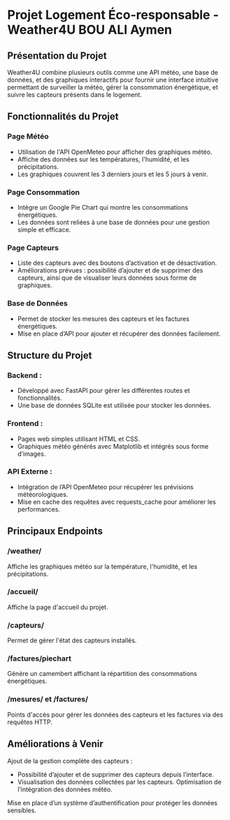 # Projet Logement Éco-responsable - Weather4U BOU ALI Aymen

## Présentation du Projet
Weather4U combine plusieurs outils comme une API météo, une base de données, et des graphiques interactifs pour fournir une interface intuitive permettant de surveiller la météo, gérer la consommation énergétique, et suivre les capteurs présents dans le logement.

## Fonctionnalités du Projet

### Page Météo

- Utilisation de l'API OpenMeteo pour afficher des graphiques météo.
- Affiche des données sur les températures, l'humidité, et les précipitations.
- Les graphiques couvrent les 3 derniers jours et les 5 jours à venir.

### Page Consommation

- Intègre un Google Pie Chart qui montre les consommations énergétiques.
- Les données sont reliées à une base de données pour une gestion simple et efficace.

### Page Capteurs

- Liste des capteurs avec des boutons d’activation et de désactivation.
- Améliorations prévues : possibilité d’ajouter et de supprimer des capteurs, ainsi que de visualiser leurs données sous forme de graphiques.

### Base de Données

- Permet de stocker les mesures des capteurs et les factures énergétiques.
- Mise en place d’API pour ajouter et récupérer des données facilement.

## Structure du Projet

### Backend :

- Développé avec FastAPI pour gérer les différentes routes et fonctionnalités.
- Une base de données SQLite est utilisée pour stocker les données.

### Frontend :

- Pages web simples utilisant HTML et CSS.
- Graphiques météo générés avec Matplotlib et intégrés sous forme d’images.

### API Externe :

- Intégration de l’API OpenMeteo pour récupérer les prévisions météorologiques.
- Mise en cache des requêtes avec requests_cache pour améliorer les performances.

## Principaux Endpoints

### /weather/

Affiche les graphiques météo sur la température, l'humidité, et les précipitations.

### /accueil/

Affiche la page d'accueil du projet.

### /capteurs/

Permet de gérer l'état des capteurs installés.

### /factures/piechart

Génère un camembert affichant la répartition des consommations énergétiques.

### /mesures/ et /factures/

Points d'accès pour gérer les données des capteurs et les factures via des requêtes HTTP.

## Améliorations à Venir

Ajout de la gestion complète des capteurs :

- Possibilité d’ajouter et de supprimer des capteurs depuis l’interface.
- Visualisation des données collectées par les capteurs.
Optimisation de l’intégration des données météo.

Mise en place d’un système d’authentification pour protéger les données sensibles.
